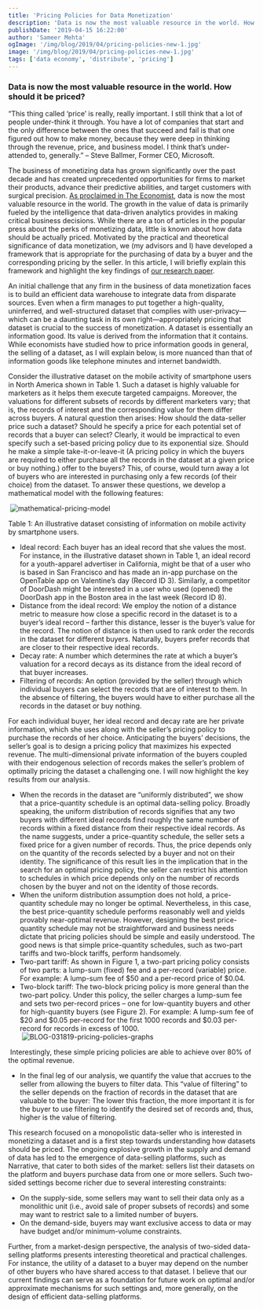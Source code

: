 ```yaml
---
title: 'Pricing Policies for Data Monetization'
description: 'Data is now the most valuable resource in the world. How should it be priced?'
publishDate: '2019-04-15 16:22:00'
author: 'Sameer Mehta'
ogImage: '/img/blog/2019/04/pricing-policies-new-1.jpg'
image: '/img/blog/2019/04/pricing-policies-new-1.jpg'
tags: ['data economy', 'distribute', 'pricing']
---
```

### Data is now the most valuable resource in the world. How should it be priced?

“This thing called ‘price’ is really, really important. I still think that a lot of people under-think it through. You have a lot of companies that start and the only difference between the ones that succeed and fail is that one figured out how to make money, because they were deep in thinking through the revenue, price, and business model. I think that’s under-attended to, generally.” – Steve Ballmer, Former CEO, Microsoft.

The business of monetizing data has grown significantly over the past decade and has created unprecedented opportunities for firms to market their products, advance their predictive abilities, and target customers with surgical precision. [As proclaimed in The Economist](https://www.economist.com/leaders/2017/05/06/the-worlds-most-valuable-resource-is-no-longer-oil-but-data), data is now the most valuable resource in the world. The growth in the value of data is primarily fueled by the intelligence that data-driven analytics provides in making critical business decisions. While there are a ton of articles in the popular press about the perks of monetizing data, little is known about how data should be actually priced. Motivated by the practical and theoretical significance of data monetization, we (my advisors and I) have developed a framework that is appropriate for the purchasing of data by a buyer and the corresponding pricing by the seller. In this article, I will briefly explain this framework and highlight the key findings of [our research paper](https://papers.ssrn.com/sol3/papers.cfm?abstract_id=%203333296).

An initial challenge that any firm in the business of data monetization faces is to build an efficient data warehouse to integrate data from disparate sources. Even when a firm manages to put together a high-quality, uninferred, and well-structured dataset that complies with user-privacy—which can be a daunting task in its own right—appropriately pricing that dataset is crucial to the success of monetization. A dataset is essentially an information good. Its value is derived from the information that it contains. While economists have studied how to price information goods in general, the selling of a dataset, as I will explain below, is more nuanced than that of information goods like telephone minutes and internet bandwidth.

Consider the illustrative dataset on the mobile activity of smartphone users in North America shown in Table 1. Such a dataset is highly valuable for marketers as it helps them execute targeted campaigns. Moreover, the valuations for different subsets of records by different marketers vary; that is, the records of interest and the corresponding value for them differ across buyers. A natural question then arises: How should the data-seller price such a dataset? Should he specify a price for each potential set of records that a buyer can select? Clearly, it would be impractical to even specify such a set-based pricing policy due to its exponential size. Should he make a simple take-it-or-leave-it (A pricing policy in which the buyers are required to either purchase all the records in the dataset at a given price or buy nothing.) offer to the buyers? This, of course, would turn away a lot of buyers who are interested in purchasing only a few records (of their choice) from the dataset. To answer these questions, we develop a mathematical model with the following features:

 ![mathematical-pricing-model](https://solutions.narrative.io/hubfs/mathematical-pricing-model.png)

Table 1: An illustrative dataset consisting of information on mobile activity by smartphone users.

* Ideal record: Each buyer has an ideal record that she values the most. For instance, in the illustrative dataset shown in Table 1, an ideal record for a youth-apparel advertiser in California, might be that of a user who is based in San Francisco and has made an in-app purchase on the OpenTable app on Valentine’s day (Record ID 3). Similarly, a competitor of DoorDash might be interested in a user who used (opened) the DoorDash app in the Boston area in the last week (Record ID 8).
* Distance from the ideal record: We employ the notion of a distance metric to measure how close a specific record in the dataset is to a buyer’s ideal record – farther this distance, lesser is the buyer’s value for the record. The notion of distance is then used to rank order the records in the dataset for different buyers. Naturally, buyers prefer records that are closer to their respective ideal records.
* Decay rate: A number which determines the rate at which a buyer’s valuation for a record decays as its distance from the ideal record of that buyer increases.
* Filtering of records: An option (provided by the seller) through which individual buyers can select the records that are of interest to them. In the absence of filtering, the buyers would have to either purchase all the records in the dataset or buy nothing.

For each individual buyer, her ideal record and decay rate are her private information, which she uses along with the seller’s pricing policy to purchase the records of her choice. Anticipating the buyers’ decisions, the seller’s goal is to design a pricing policy that maximizes his expected revenue. The multi-dimensional private information of the buyers coupled with their endogenous selection of records makes the seller’s problem of optimally pricing the dataset a challenging one. I will now highlight the key results from our analysis.

* When the records in the dataset are “uniformly distributed”, we show that a price-quantity schedule is an optimal data-selling policy. Broadly speaking, the uniform distribution of records signifies that any two buyers with different ideal records find roughly the same number of records within a fixed distance from their respective ideal records. As the name suggests, under a price-quantity schedule, the seller sets a fixed price for a given number of records. Thus, the price depends only on the quantity of the records selected by a buyer and not on their identity. The significance of this result lies in the implication that in the search for an optimal pricing policy, the seller can restrict his attention to schedules in which price depends only on the number of records chosen by the buyer and not on the identity of those records.
* When the uniform distribution assumption does not hold, a price-quantity schedule may no longer be optimal. Nevertheless, in this case, the best price-quantity schedule performs reasonably well and yields provably near-optimal revenue. However, designing the best price- quantity schedule may not be straightforward and business needs dictate that pricing policies should be simple and easily understood. The good news is that simple price-quantity schedules, such as two-part tariffs and two-block tariffs, perform handsomely.
* Two-part tariff: As shown in Figure 1, a two-part pricing policy consists of two parts: a lump-sum (fixed) fee and a per-record (variable) price. For example: A lump-sum fee of $50 and a per-record price of $0.04.
* Two-block tariff: The two-block pricing policy is more general than the two-part policy. Under this policy, the seller charges a lump-sum fee and sets two per-record prices – one for low-quantity buyers and other for high-quantity buyers (see Figure 2). For example: A lump-sum fee of $20 and $0.05 per-record for the first 1000 records and $0.03 per-record for records in excess of 1000.  
     ![BLOG-031819-pricing-policies-graphs](https://solutions.narrative.io/hubfs/BLOG-031819-pricing-policies-graphs.jpg)

 Interestingly, these simple pricing policies are able to achieve over 80% of the optimal revenue.

* In the final leg of our analysis, we quantify the value that accrues to the seller from allowing the buyers to filter data. This “value of filtering” to the seller depends on the fraction of records in the dataset that are valuable to the buyer: The lower this fraction, the more important it is for the buyer to use filtering to identify the desired set of records and, thus, higher is the value of filtering.

This research focused on a monopolistic data-seller who is interested in monetizing a dataset and is a first step towards understanding how datasets should be priced. The ongoing explosive growth in the supply and demand of data has led to the emergence of data-selling platforms, such as Narrative, that cater to both sides of the market: sellers list their datasets on the platform and buyers purchase data from one or more sellers. Such two-sided settings become richer due to several interesting constraints:

* On the supply-side, some sellers may want to sell their data only as a monolithic unit (i.e., avoid sale of proper subsets of records) and some may want to restrict sale to a limited number of buyers.
* On the demand-side, buyers may want exclusive access to data or may have budget and/or minimum-volume constraints.

Further, from a market-design perspective, the analysis of two-sided data-selling platforms presents interesting theoretical and practical challenges. For instance, the utility of a dataset to a buyer may depend on the number of other buyers who have shared access to that dataset. I believe that our current findings can serve as a foundation for future work on optimal and/or approximate mechanisms for such settings and, more generally, on the design of efficient data-selling platforms.
